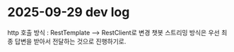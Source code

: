 # 2025-09-29 dev log
http 호출 방식 : RestTemplate --> RestClient로 변경
챗봇 스트리밍 방식은 우선 최종 답변을 받아서 전달하는 것으로 진행하기로.
